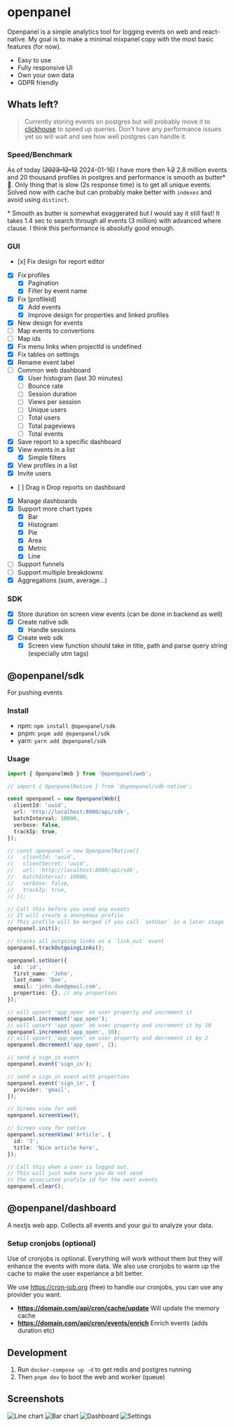 # openpanel

Openpanel is a simple analytics tool for logging events on web and react-native. My goal is to make a minimal mixpanel copy with the most basic features (for now).

- Easy to use
- Fully responsive UI
- Own your own data
- GDPR friendly

## Whats left?

> Currently storing events on postgres but will probably move it to [clickhouse](https://clickhouse.com/) to speed up queries. Don't have any performance issues yet so will wait and see how well postgres can handle it.

### Speed/Benchmark

As of today (~~2023-12-12~~ 2024-01-16) I have more then ~~1.2~~ 2.8 million events and 20 thousand profiles in postgres and performance is smooth as butter\* 🧈. Only thing that is slow (2s response time) is to get all unique events. Solved now with cache but can probably make better with `indexes` and avoid using `distinct`.

\* Smooth as butter is somewhat exaggerated but I would say it still fast! It takes 1.4 sec to search through all events (3 million) with advanced where clause. I think this performance is absolutly good enough.

### GUI

- [x] Fix design for report editor
- [x] Fix profiles
  - [x] Pagination
  - [x] Filter by event name
- [x] Fix [profileId]
  - [x] Add events
  - [x] Improve design for properties and linked profiles
- [x] New design for events
- [ ] Map events to convertions
- [ ] Map ids
- [x] Fix menu links when projectId is undefined
- [x] Fix tables on settings
- [x] Rename event label
- [ ] Common web dashboard
  - [x] User histogram (last 30 minutes)
  - [ ] Bounce rate
  - [ ] Session duration
  - [ ] Views per session
  - [ ] Unique users
  - [ ] Total users
  - [ ] Total pageviews
  - [ ] Total events
- [x] Save report to a specific dashboard
- [x] View events in a list
  - [x] Simple filters
- [x] View profiles in a list
- [x] Invite users
- [ ] Drag n Drop reports on dashboard
- [x] Manage dashboards
- [x] Support more chart types
  - [x] Bar
  - [x] Histogram
  - [x] Pie
  - [x] Area
  - [x] Metric
  - [x] Line
- [ ] Support funnels
- [ ] Support multiple breakdowns
- [x] Aggregations (sum, average...)

### SDK

- [x] Store duration on screen view events (can be done in backend as well)
- [x] Create native sdk
  - [x] Handle sessions
- [x] Create web sdk
  - [x] Screen view function should take in title, path and parse query string (especially utm tags)

## @openpanel/sdk

For pushing events

### Install

- npm: `npm install @openpanel/sdk`
- pnpm: `pnpm add @openpanel/sdk`
- yarn: `yarn add @openpanel/sdk`

### Usage

```ts
import { OpenpanelWeb } from '@openpanel/web';

// import { OpenpanelNative } from '@openpanel/sdk-native';

const openpanel = new OpenpanelWeb({
  clientId: 'uuid',
  url: 'http://localhost:8080/api/sdk',
  batchInterval: 10000,
  verbose: false,
  trackIp: true,
});

// const openpanel = new OpenpanelNative({
//   clientId: 'uuid',
//   clientSecret: 'uuid',
//   url: 'http://localhost:8080/api/sdk',
//   batchInterval: 10000,
//   verbose: false,
//   trackIp: true,
// });

// Call this before you send any events
// It will create a anonymous profile
// This profile will be merged if you call `setUser` in a later stage
openpanel.init();

// tracks all outgoing links as a `link_out` event
openpanel.trackOutgoingLinks();

openpanel.setUser({
  id: 'id',
  first_name: 'John',
  last_name: 'Doe',
  email: 'john.doe@gmail.com',
  properties: {}, // any properties
});

// will upsert 'app_open' on user property and increment it
openpanel.increment('app_open');
// will upsert 'app_open' on user property and increment it by 10
openpanel.increment('app_open', 10);
// will upsert 'app_open' on user property and decrement it by 2
openpanel.decrement('app_open', 2);

// send a sign_in event
openpanel.event('sign_in');

// send a sign_in event with properties
openpanel.event('sign_in', {
  provider: 'gmail',
});

// Screen view for web
openpanel.screenView();

// Screen view for native
openpanel.screenView('Article', {
  id: '3',
  title: 'Nice article here',
});

// Call this when a user is logged out.
// This will just make sure you do not send
// the associated profile id for the next events
openpanel.clear();
```

## @openpanel/dashboard

A nextjs web app. Collects all events and your gui to analyze your data.

### Setup cronjobs (optional)

Use of cronjobs is optional. Everything will work without them but they will enhance the events with more data. We also use cronjobs to warm up the cache to make the user experiance a bit better.

We use https://cron-job.org (free) to handle our cronjobs, you can use any provider you want.

- **https://domain.com/api/cron/cache/update** Will update the memory cache
- **https://domain.com/api/cron/events/enrich** Enrich events (adds duration etc)

## Development

1. Run `docker-compose up -d` to get redis and postgres running
2. Then `pnpm dev` to boot the web and worker (queue)

## Screenshots

![Line chart](images/line.png)
![Bar chart](images/bar.png)
![Dashboard](images/dashboard.png)
![Settings](images/settings.png)
